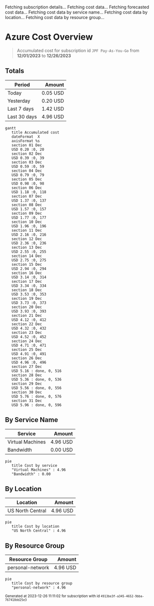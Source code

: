 Fetching subscription details...
Fetching cost data...
Fetching forecasted cost data...
Fetching cost data by service name...
Fetching cost data by location...
Fetching cost data by resource group...
# Azure Cost Overview

> Accumulated cost for subscription id `JPF Pay-As-You-Go` from **12/01/2023** to **12/26/2023**

## Totals

|Period|Amount|
|---|---:|
|Today|0.05 USD|
|Yesterday|0.20 USD|
|Last 7 days|1.42 USD|
|Last 30 days|4.96 USD|

```mermaid
gantt
   title Accumulated cost
   dateFormat  X
   axisFormat %s
   section 01 Dec
   USD 0.20 :0, 20
   section 02 Dec
   USD 0.39 :0, 39
   section 03 Dec
   USD 0.59 :0, 59
   section 04 Dec
   USD 0.79 :0, 79
   section 05 Dec
   USD 0.98 :0, 98
   section 06 Dec
   USD 1.18 :0, 118
   section 07 Dec
   USD 1.37 :0, 137
   section 08 Dec
   USD 1.57 :0, 157
   section 09 Dec
   USD 1.77 :0, 177
   section 10 Dec
   USD 1.96 :0, 196
   section 11 Dec
   USD 2.16 :0, 216
   section 12 Dec
   USD 2.36 :0, 236
   section 13 Dec
   USD 2.55 :0, 255
   section 14 Dec
   USD 2.75 :0, 275
   section 15 Dec
   USD 2.94 :0, 294
   section 16 Dec
   USD 3.14 :0, 314
   section 17 Dec
   USD 3.34 :0, 334
   section 18 Dec
   USD 3.53 :0, 353
   section 19 Dec
   USD 3.73 :0, 373
   section 20 Dec
   USD 3.93 :0, 393
   section 21 Dec
   USD 4.12 :0, 412
   section 22 Dec
   USD 4.32 :0, 432
   section 23 Dec
   USD 4.52 :0, 452
   section 24 Dec
   USD 4.71 :0, 471
   section 25 Dec
   USD 4.91 :0, 491
   section 26 Dec
   USD 4.96 :0, 496
   section 27 Dec
   USD 5.16 : done, 0, 516
   section 28 Dec
   USD 5.36 : done, 0, 536
   section 29 Dec
   USD 5.56 : done, 0, 556
   section 30 Dec
   USD 5.76 : done, 0, 576
   section 31 Dec
   USD 5.96 : done, 0, 596
```

## By Service Name

|Service|Amount|
|---|---:|
|Virtual Machines|4.96 USD|
|Bandwidth|0.00 USD|

```mermaid
pie
   title Cost by service
   "Virtual Machines" : 4.96
   "Bandwidth" : 0.00
```

## By Location

|Location|Amount|
|---|---:|
|US North Central|4.96 USD|

```mermaid
pie
   title Cost by location
   "US North Central" : 4.96
```

## By Resource Group

|Resource Group|Amount|
|---|---:|
|personal-network|4.96 USD|

```mermaid
pie
   title Cost by resource group
   "personal-network" : 4.96
```

<sup>Generated at 2023-12-26 11:11:02 for subscription with id `4913be3f-a345-4652-9bba-767418dd25e3`</sup>
